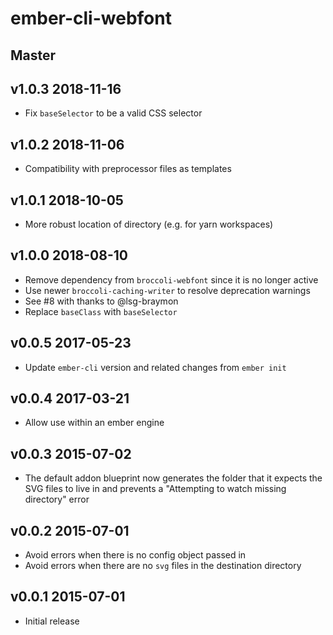 # ember-cli-webfont

## Master

## v1.0.3 2018-11-16

 * Fix `baseSelector` to be a valid CSS selector

## v1.0.2 2018-11-06

 * Compatibility with preprocessor files as templates

## v1.0.1 2018-10-05

 * More robust location of directory (e.g. for yarn workspaces)

## v1.0.0 2018-08-10

 * Remove dependency from `broccoli-webfont` since it is no longer active
 * Use newer `broccoli-caching-writer` to resolve deprecation warnings
 * See #8 with thanks to @lsg-braymon
 * Replace `baseClass` with `baseSelector`

## v0.0.5 2017-05-23
 
 * Update `ember-cli` version and related changes from `ember init`

## v0.0.4 2017-03-21
 
 * Allow use within an ember engine

## v0.0.3 2015-07-02

 * The default addon blueprint now generates the folder that it expects the SVG files to live in and prevents a "Attempting to watch missing directory" error

## v0.0.2 2015-07-01

 * Avoid errors when there is no config object passed in
 * Avoid errors when there are no `svg` files in the destination directory

## v0.0.1 2015-07-01

 * Initial release
